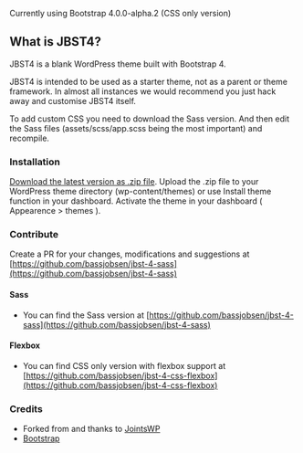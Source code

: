 Currently using Bootstrap 4.0.0-alpha.2 (CSS only version)

## What is JBST4?
JBST4 is a blank WordPress theme built with Bootstrap 4.

JBST4 is intended to be used as a starter theme, not as a parent or theme framework. In almost all instances we would recommend you just hack away and customise JBST4 itself.

To add custom CSS you need to download the Sass version. And then edit the Sass files (assets/scss/app.scss being the most important) and recompile.

### Installation

[Download the latest version as .zip file](https://github.com/bassjobsen/jbst-4/archive/master.zip). Upload the .zip file to your WordPress theme directory (wp-content/themes) or use Install theme function in your dashboard. Activate the theme in your dashboard ( Appearence > themes ). 

### Contribute
Create a PR for your changes, modifications and suggestions at [https://github.com/bassjobsen/jbst-4-sass](https://github.com/bassjobsen/jbst-4-sass)

#### Sass
- You can find the Sass version at [https://github.com/bassjobsen/jbst-4-sass](https://github.com/bassjobsen/jbst-4-sass)

#### Flexbox
- You can find CSS only version with flexbox support at [https://github.com/bassjobsen/jbst-4-css-flexbox](https://github.com/bassjobsen/jbst-4-css-flexbox)

### Credits
- Forked from and thanks to [JointsWP](http://jointswp.com/)
- [Bootstrap](http://getbootstrap.com/)
